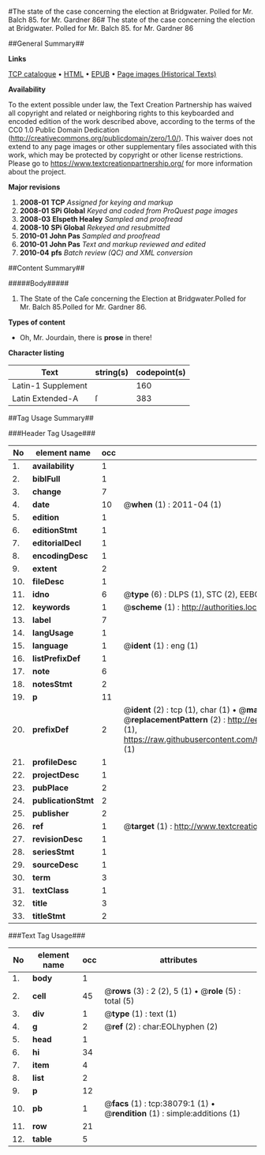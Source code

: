 #The state of the case concerning the election at Bridgwater. Polled for Mr. Balch 85. for Mr. Gardner 86#
The state of the case concerning the election at Bridgwater. Polled for Mr. Balch 85. for Mr. Gardner 86

##General Summary##

**Links**

[TCP catalogue](http://www.ota.ox.ac.uk/tcp/)  • 
[HTML](http://tei.it.ox.ac.uk/tcp/Texts-HTML/free/A61/A61345.html)  • 
[EPUB](http://tei.it.ox.ac.uk/tcp/Texts-EPUB/free/A61/A61345.epub) • 
[Page images (Historical Texts)](https://historicaltexts.jisc.ac.uk/eebo-99833601e)

**Availability**

To the extent possible under law, the Text Creation Partnership has waived all copyright and related or neighboring rights to this keyboarded and encoded edition of the work described above, according to the terms of the CC0 1.0 Public Domain Dedication (http://creativecommons.org/publicdomain/zero/1.0/). This waiver does not extend to any page images or other supplementary files associated with this work, which may be protected by copyright or other license restrictions. Please go to https://www.textcreationpartnership.org/ for more information about the project.

**Major revisions**

1. __2008-01__ __TCP__ *Assigned for keying and markup*
1. __2008-01__ __SPi Global__ *Keyed and coded from ProQuest page images*
1. __2008-03__ __Elspeth Healey__ *Sampled and proofread*
1. __2008-10__ __SPi Global__ *Rekeyed and resubmitted*
1. __2010-01__ __John Pas__ *Sampled and proofread*
1. __2010-01__ __John Pas__ *Text and markup reviewed and edited*
1. __2010-04__ __pfs__ *Batch review (QC) and XML conversion*

##Content Summary##

#####Body#####

1. The State of the Caſe concerning the Election at Bridgwater.Polled for Mr. Balch 85.Polled for Mr. Gardner 86.

**Types of content**

  * Oh, Mr. Jourdain, there is **prose** in there!

**Character listing**


|Text|string(s)|codepoint(s)|
|---|---|---|
|Latin-1 Supplement| |160|
|Latin Extended-A|ſ|383|

##Tag Usage Summary##

###Header Tag Usage###

|No|element name|occ|attributes|
|---|---|---|---|
|1.|__availability__|1||
|2.|__biblFull__|1||
|3.|__change__|7||
|4.|__date__|10| @__when__ (1) : 2011-04 (1)|
|5.|__edition__|1||
|6.|__editionStmt__|1||
|7.|__editorialDecl__|1||
|8.|__encodingDesc__|1||
|9.|__extent__|2||
|10.|__fileDesc__|1||
|11.|__idno__|6| @__type__ (6) : DLPS (1), STC (2), EEBO-CITATION (1), PROQUEST (1), VID (1)|
|12.|__keywords__|1| @__scheme__ (1) : http://authorities.loc.gov/ (1)|
|13.|__label__|7||
|14.|__langUsage__|1||
|15.|__language__|1| @__ident__ (1) : eng (1)|
|16.|__listPrefixDef__|1||
|17.|__note__|6||
|18.|__notesStmt__|2||
|19.|__p__|11||
|20.|__prefixDef__|2| @__ident__ (2) : tcp (1), char (1)  •  @__matchPattern__ (2) : ([0-9\-]+):([0-9IVX]+) (1), (.+) (1)  •  @__replacementPattern__ (2) : http://eebo.chadwyck.com/downloadtiff?vid=$1&page=$2 (1), https://raw.githubusercontent.com/textcreationpartnership/Texts/master/tcpchars.xml#$1 (1)|
|21.|__profileDesc__|1||
|22.|__projectDesc__|1||
|23.|__pubPlace__|2||
|24.|__publicationStmt__|2||
|25.|__publisher__|2||
|26.|__ref__|1| @__target__ (1) : http://www.textcreationpartnership.org/docs/. (1)|
|27.|__revisionDesc__|1||
|28.|__seriesStmt__|1||
|29.|__sourceDesc__|1||
|30.|__term__|3||
|31.|__textClass__|1||
|32.|__title__|3||
|33.|__titleStmt__|2||


###Text Tag Usage###

|No|element name|occ|attributes|
|---|---|---|---|
|1.|__body__|1||
|2.|__cell__|45| @__rows__ (3) : 2 (2), 5 (1)  •  @__role__ (5) : total (5)|
|3.|__div__|1| @__type__ (1) : text (1)|
|4.|__g__|2| @__ref__ (2) : char:EOLhyphen (2)|
|5.|__head__|1||
|6.|__hi__|34||
|7.|__item__|4||
|8.|__list__|2||
|9.|__p__|12||
|10.|__pb__|1| @__facs__ (1) : tcp:38079:1 (1)  •  @__rendition__ (1) : simple:additions (1)|
|11.|__row__|21||
|12.|__table__|5||
